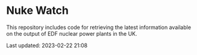 # Nuke Watch

This repository includes code for retrieving the latest information available on the output of EDF nuclear power plants in the UK.

Last updated: 2023-02-22 21:08